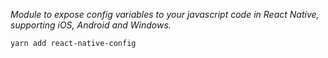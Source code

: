 _Module to expose config variables to your javascript code in React Native, supporting iOS, Android and Windows._

```sh
yarn add react-native-config
```
